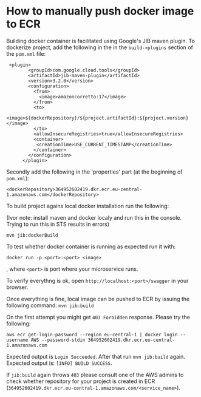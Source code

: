 # How to manually push docker image to ECR

Building docker container is facilitated using Google's JIB maven plugin. To dockerize project, add the following in the in the `build->plugins` section of the `pom.xml` file:

```
 <plugin>
        <groupId>com.google.cloud.tools</groupId>
        <artifactId>jib-maven-plugin</artifactId>
        <version>3.2.0</version>
        <configuration>
          <from>
            <image>amazoncorretto:17</image>
          </from>
          <to>
            <image>${dockerRepository}/${project.artifactId}:${project.version}</image>
          </to>
          <allowInsecureRegistries>true</allowInsecureRegistries>
          <container>
           <creationTime>USE_CURRENT_TIMESTAMP</creationTime>
          </container>
        </configuration>
      </plugin>
```

Secondly add the following in the 'properties' part (at the beginning of `pom.xml`):

```
<dockerRepository>364952602419.dkr.ecr.eu-central-1.amazonaws.com</dockerRepository>
```

To build project agains local docker installation run the following:

(Ivor note: install maven and docker localy and run this in the console. Trying to run this in STS results in errors)

```
mvn jib:dockerBuild
```

To test whether docker container is running as expected run it with:

```
docker run -p <port>:<port> <image>
```

, where `<port>` is port where your microservice runs.

To verify everythng is ok, open `http://localhost:<port>/swagger` in your browser. 


Once everything is fine, local image can be pushed to ECR by issuing the following command: `mvn jib:build`



On the first attempt you might get `403 Forbidden` response. Please try the following:

```
aws ecr get-login-password --region eu-central-1 | docker login --username AWS --password-stdin 364952602419.dkr.ecr.eu-central-1.amazonaws.com
```

Expected output is `Login Succeeded`. After that run `mvn jib:build` again. Expected output is: `[INFO] BUILD SUCCESS`.

If `jib:build` again throws `403` please consult one of the AWS admins to check whether repository for your project is created in ECR (`364952602419.dkr.ecr.eu-central-1.amazonaws.com/<service_name>`).

